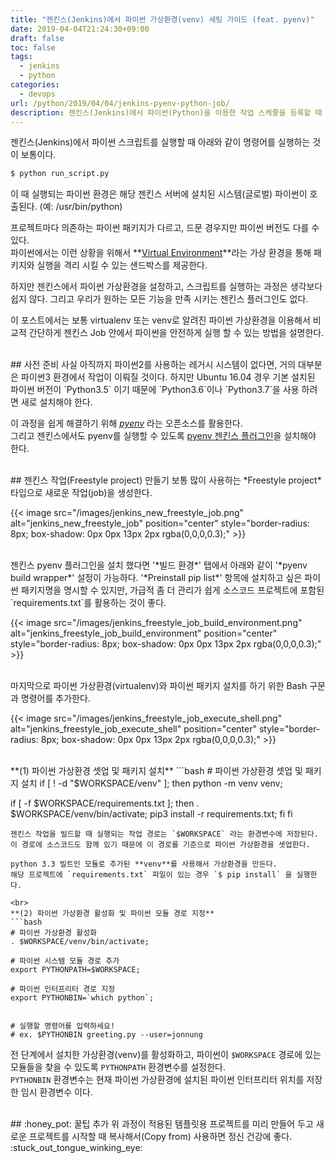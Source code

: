 ```yaml
---
title: "젠킨스(Jenkins)에서 파이썬 가상환경(venv) 세팅 가이드 (feat. pyenv)"
date: 2019-04-04T21:24:30+09:00
draft: false
toc: false
tags:
  - jenkins
  - python
categories:
  - devops
url: /python/2019/04/04/jenkins-pyenv-python-job/
description: 젠킨스(Jenkins)에서 파이썬(Python)을 이용한 작업 스케줄을 등록할 때 빈번하게 설정하는 파이썬 가상 환경(venv) 세팅 가이드 (feat. pyenv)
---
```


젠킨스(Jenkins)에서 파이썬 스크립트를 실행할 때 아래와 같이 명령어를 실행하는 것이 보통이다.
```bash
$ python run_script.py
```
이 때 실행되는 파이썬 환경은 해당 젠킨스 서버에 설치된 시스템(글로벌) 파이썬이 호출된다. (예: /usr/bin/python)

프로젝트마다 의존하는 파이썬 패키지가 다르고, 드문 경우지만 파이썬 버전도 다를 수 있다.  
파이썬에서는 이런 상황을 위해서 **[Virtual Environment](https://docs.python.org/ko/3.7/glossary.html#term-virtual-environment)**라는 가상 환경을 통해 패키지와 실행을 격리 시킬 수 있는 샌드박스를 제공한다.

하지만 젠킨스에서 파이썬 가상환경을 설정하고, 스크립트를 실행하는 과정은 생각보다 쉽지 않다. 그리고 우리가 원하는 모든 기능을 만족 시키는 젠킨스 플러그인도 없다.

이 포스트에서는 보통 virtualenv 또는 venv로 알려진 파이썬 가상환경을 이용해서 비교적 간단하게 젠킨스 Job 안에서 파이썬을 안전하게 실행 할 수 있는 방법을 설명한다.

<br>
## 사전 준비
사실 아직까지 파이썬2를 사용하는 레거시 시스템이 없다면, 거의 대부분은 파이썬3 환경에서 작업이 이뤄질 것이다. 하지만 Ubuntu 16.04 경우 기본 설치된 파이썬 버전이 `Python3.5` 이기 때문에 `Python3.6`이나 `Python3.7`을 사용 하려면 새로 설치해야 한다.

이 과정을 쉽게 해결하기 위해 *[pyenv](https://github.com/pyenv/pyenv)* 라는 오픈소스를 활용한다.  
그리고 젠킨스에서도 pyenv를 실행할 수 있도록 [pyenv 젠킨스 플러그인](https://wiki.jenkins-ci.org/display/JENKINS/Pyenv+Plugin)을 설치해야 한다.

<br>
## 젠킨스 작업(Freestyle project) 만들기
보통 많이 사용하는 *Freestyle project* 타입으로 새로운 작업(job)을 생성한다.

{{< image src="/images/jenkins_new_freestyle_job.png" alt="jenkins_new_freestyle_job" position="center" style="border-radius: 8px; box-shadow: 0px 0px 13px 2px rgba(0,0,0,0.3);" >}}

<br>
젠킨스 pyenv 플러그인을 설치 했다면 '*빌드 환경*' 탭에서 아래와 같이 '*pyenv build wrapper*' 설정이 가능하다.  
'*Preinstall pip list*' 항목에 설치하고 싶은 파이썬 패키지명을 명시할 수 있지만, 가급적 좀 더 관리가 쉽게 소스코드 프로젝트에 포함된 `requirements.txt`를 활용하는 것이 좋다.

{{< image src="/images/jenkins_freestyle_job_build_environment.png" alt="jenkins_freestyle_job_build_environment" position="center" style="border-radius: 8px; box-shadow: 0px 0px 13px 2px rgba(0,0,0,0.3);" >}}

<br>
마지막으로 파이썬 가상환경(virtualenv)와 파이썬 패키지 설치를 하기 위한 Bash 구문과 명령어를 추가한다.

{{< image src="/images/jenkins_freestyle_job_execute_shell.png" alt="jenkins_freestyle_job_execute_shell" position="center" style="border-radius: 8px; box-shadow: 0px 0px 13px 2px rgba(0,0,0,0.3);" >}}

<br>
**(1) 파이썬 가상환경 셋업 및 패키지 설치**
```bash
# 파이썬 가상환경 셋업 및 패키지 설치
if [ ! -d "$WORKSPACE/venv" ]; then
  python -m venv venv;
 
  if [ -f $WORKSPACE/requirements.txt ]; then
    . $WORKSPACE/venv/bin/activate;
    pip3 install -r requirements.txt;
  fi
fi
```
젠킨스 작업을 빌드할 때 실행되는 작업 경로는 `$WORKSPACE` 라는 환경변수에 저장된다.  
이 경로에 소스코드도 함께 있기 때문에 이 경로를 기준으로 파이썬 가상환경을 셋업한다.

python 3.3 빌트인 모듈로 추가된 **venv**를 사용해서 가상환경을 만든다. 
해당 프로젝트에 `requirements.txt` 파일이 있는 경우 `$ pip install` 을 실행한다.

<br>
**(2) 파이썬 가상환경 활성화 및 파이썬 모듈 경로 지정**
```bash
# 파이썬 가상환경 활성화
. $WORKSPACE/venv/bin/activate;
 
# 파이썬 시스템 모듈 경로 추가
export PYTHONPATH=$WORKSPACE;
 
# 파이썬 인터프리터 경로 지정
export PYTHONBIN=`which python`;
 
 
# 실행할 명령어를 입력하세요!
# ex. $PYTHONBIN greeting.py --user=jonnung
```

전 단계에서 설치한 가상환경(venv)를 활성화하고, 파이썬이 `$WORKSPACE` 경로에 있는 모듈들을 찾을 수 있도록 `PYTHONPATH` 환경변수를 설정한다.  
`PYTHONBIN` 환경변수는 현재 파이썬 가상환경에 설치된 파이썬 인터프리터 위치를 저장한 임시 환경변수 이다.

<br>
## :honey_pot: 꿀팁 추가
위 과정이 적용된 템플릿용 프로젝트를 미리 만들어 두고 새로운 프로젝트를 시작할 때 복사해서(Copy from) 사용하면 정신 건강에 좋다. :stuck_out_tongue_winking_eye: